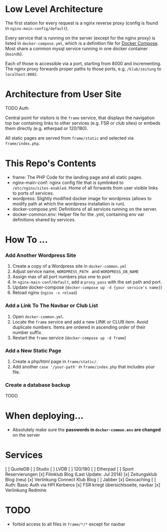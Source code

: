 # Low Level Architecture

The first station for every request is a nginx reverse proxy (config is found in `nginx-main-config/default`).

Every service that is running on the server (except for the nginx proxy) is listed in `docker-compose.yml`, which is a definition file for [Docker Compose](https://docs.docker.com/compose/compose-file/). Most share a common mysql service running in one docker container (`maindb`).

Each of those is accessible via a port, starting from 8000 and incrementing. The nginx proxy forwards proper paths to those ports, e.g. `/klub/zeitung` to `localhost:8002`.

# Architecture from User Site

TODO Auth

Central point for visitors is the `frame` service, that displays the navigation top bar containing links to other services (e.g. FSR or club sites) or embeds them directly (e.g. etherpad or 120/180).

All static pages are served from `frame/static` and selected via `frame/index.php`.

# This Repo's Contents

* frame: The PHP Code for the landing page and all static pages.
* nginx-main-conf: nginx config file that is symlinked to `/etc/nginx/sites-enabled`. Home of all forwards from user visible links to ports of services.
* wordpress: Slightly modified docker image for wordpress (allows to modify path at which the wordpress installation is run).
* docker-compose.yml: Definitions of all services running on the server.
* docker-common.env: Helper file for the .yml, containing env var definitions shared by services.

# How To ...

### Add Another Wordpress Site

1. Create a copy of a Wordpress site in `docker-common.yml`
2. Adjust service name, `WORDPRESS_PATH ` and `WORDPRESS_DB_NAME`
3. Assign max of all port numbers plus one to port
4. In `nginx-main-conf/default`, add a `proxy_pass` with the set path and port.
6. Update docker-compose (`docker-compose up -d {your service's name}`)
7. Reload nginx (`nginx -s reload`)

### Add a Link To The Navbar or Club List

1. Open `docker-common.yml`.
2. Locate the `frame` service and add a new LINK or CLUB item. Avoid duplicate numbers. Items are ordered in ascending order of their number suffix.
3. Restart the `frame` service (`docker-compose up -d frame`)

### Add a New Static Page

1. Create a php/html page in `frame/static/`.
2. Add another `case '/your-path'` in `frame/index.php` that includes your file.

### Create a database backup

TODO

# When deploying...

* Absolutely make sure the **passwords in `docker-common.env` are changed** on the server

# Services

[ ] QuoteDB
[ ] Studix
[ ] LVDB
[ ] 120/180
[ ] Etherpad
[ ] Sport Reservierungen
[x] Filmklub Blog (Last Update: Jul 2014)
[x] Zeitungsklub Blog (neu)
[x] Verlinkung Connect Klub Blog
[ ] Jabber
[x] Geocaching
[ ] Auth: Basic Auth via HPI Kerberos
[x] FSR kriegt übersichtsseite, navbar
[x] Verlinkung Redmine

# TODO
* forbid access to all files in `frame/*/*` except for navbar
